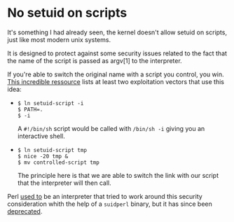 # No setuid on scripts

It's something I had already seen, the kernel doesn't allow setuid on
scripts, just like most modern unix systems.

It is designed to protect against some security issues related to the fact
that the name of the script is passed as argv[1] to the interpreter.

If you're able to switch the original name with a script you control,
you win.
[This incredible ressource](http://www.faqs.org/faqs/unix-faq/faq/part4/section-7.html)
lists at least two exploitation vectors that use this idea:

- 
  ```
  $ ln setuid-script -i
  $ PATH=.
  $ -i
  ```

  A `#!/bin/sh` script would be called with `/bin/sh -i` giving you an
  interactive shell.


- 
  ```
  $ ln setuid-script tmp
  $ nice -20 tmp &
  $ mv controlled-script tmp
  ```

  The principle here is that we are able to switch the link with our
  script that the interpreter will then call.

Perl [used to](http://perldoc.perl.org/perlsec.html) be an interpreter that
tried to work around this security consideration whith the help of a
`suidperl` binary, but it has since been
[deprecated](http://search.cpan.org/~shay/perl-5.20.2/pod/perl5120delta.pod#Deprecations).
